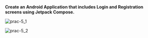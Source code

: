 **Create an Android Application that includes Login and Registration screens using Jetpack Compose.**

![prac-5_1](https://github.com/user-attachments/assets/2b4145e3-2dbb-44e1-a437-c0507a44cb76)

![prac-5_2](https://github.com/user-attachments/assets/22ea65c3-1b0f-49ed-8460-843c534ef33d)
